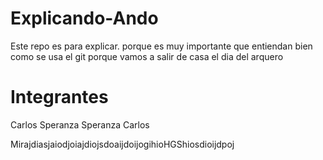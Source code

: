 # Explicando-Ando
Este repo es para explicar. porque es muy importante que entiendan bien como se usa el git porque vamos a salir de casa el dia del arquero
# Integrantes
Carlos Speranza
Speranza Carlos

MirajdiasjaiodjoiajdiojsdoaijdoijogihioHGShiosdioijdpoj